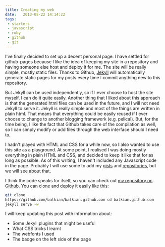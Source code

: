```yaml
---
title: Creating my web
date:   2013-08-22 14:14:22
tags:
 - starters
 - javascript
 - ruby
 - github
 - git
---
```



I've finally decided to set up a decent personal page. I have settled
for github-pages because I like the idea of keeping my site in a
repository and having someone else host and deploy it for me. The site
will be really simple, mostly static files. Thanks to Github,
[Jekyll](http://jekyllrb.com) will automatically generate static pages
for my posts every time I commit anything new to this repository.

But Jekyll can be used independently, so if I ever choose to host the
site myself, I can do it quite easily. Another thing that I liked about
this approach is that the generated html files can be used in the
future, and I will not need Jekyll to serve it. Jekyll is really simple
and most of the things are written in plain html. That means that
everything could be easily reused if I ever choose to change to another
blogging framework (e.g. pelical). But, for the time being, I like the
fact that Github takes care of the compilation as well, so I can simply
modify or add files through the web interface should I need to.

I hadn't played with HTML and CSS for a while now, so I also wanted to
use this site as a playground. At some point, I realised I was doing
mostly everything in plain HTML and CSS, and decided to keep it like
that for as long as possible. As of this writing, I haven't included
any Javascript code in the page. Probably I will use some to add my
[gists](http://gist.github.com/balkian) and
[repositories](http://github.com/balkian), but we will see about that.

I think the code speaks for itself, so you can check out [my repository
on Github](http://github.com/balkian/balkian.github.com). You can clone
and deploy it easily like this:

```bash
git clone
https://github.com/balkian/balkian.github.com cd balkian.github.com
jekyll serve -w
```

I will keep updating this post with information about:

-   Some Jekyll plugins that might be useful
-   What CSS tricks I learnt
-   The webfonts I used
-   The badge on the left side of the page
